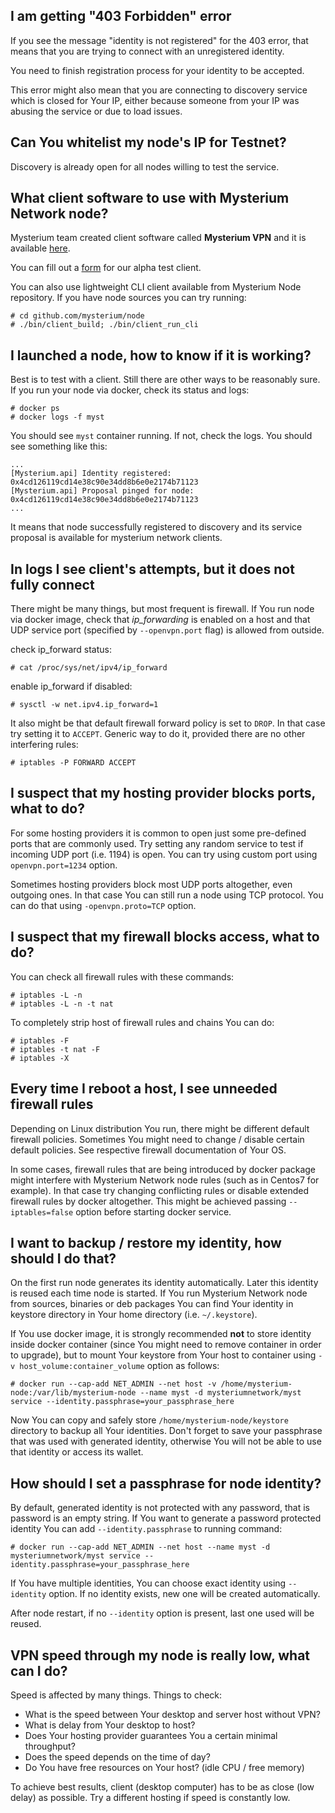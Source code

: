 ## I am getting "403 Forbidden" error

If you see the message "identity is not registered" for the 403 error, that means that you are trying to connect with an unregistered identity.

You need to finish registration process for your identity to be accepted.

This error might also mean that you are connecting to discovery service which is closed for Your IP, either because someone from your IP was abusing the service or due to load issues.

## Can You whitelist my node's IP for Testnet?

Discovery is already open for all nodes willing to test the service.

## What client software to use with Mysterium Network node?

Mysterium team created client software called **Mysterium VPN** and it is available [here](https://github.com/mysteriumnetwork/mysterium-vpn/releases).

You can fill out a [form](https://docs.google.com/forms/d/e/1FAIpQLSfrqlGA2CwEzl24jjHsWC1b6IFcp-H5P6sx5d3j226PYNCgDQ/viewform) for our alpha test client.

You can also use lightweight CLI client available from Mysterium Node repository. If you have node sources you can try running:
```shell
# cd github.com/mysterium/node
# ./bin/client_build; ./bin/client_run_cli
```

## I launched a node, how to know if it is working?

Best is to test with a client. Still there are other ways to be reasonably sure.
If you run your node via docker, check its status and logs:
```shell
# docker ps
# docker logs -f myst
```
You should see `myst` container running. If not, check the logs. You should see something like this:
```
...
[Mysterium.api] Identity registered: 0x4cd126119cd14e38c90e34dd8b6e0e2174b71123
[Mysterium.api] Proposal pinged for node: 0x4cd126119cd14e38c90e34dd8b6e0e2174b71123
...
```
It means that node successfully registered to discovery and its service proposal is available for mysterium network clients.

## In logs I see client's attempts, but it does not fully connect

There might be many things, but most frequent is firewall. If You run node via docker image, check that _ip_forwarding_ is enabled on a host and that UDP service port (specified by `--openvpn.port` flag) is allowed from outside.

check ip_forward status:
```shell
# cat /proc/sys/net/ipv4/ip_forward
```
enable ip_forward if disabled:
```shell
# sysctl -w net.ipv4.ip_forward=1
```
It also might be that default firewall forward policy is set to `DROP`. In that case try setting it to `ACCEPT`.
Generic way to do it, provided there are no other interfering rules:

```shell
# iptables -P FORWARD ACCEPT
```

## I suspect that my hosting provider blocks ports, what to do?

For some hosting providers it is common to open just some pre-defined ports that are commonly used. Try setting any random service to test if incoming UDP port (i.e. 1194) is open. You can try using custom port using `openvpn.port=1234` option.

Sometimes hosting providers block most UDP ports altogether, even outgoing ones. In that case You can still run a node using TCP protocol. You can do that using `-openvpn.proto=TCP` option.

## I suspect that my firewall blocks access, what to do?

You can check all firewall rules with these commands:
```shell
# iptables -L -n
# iptables -L -n -t nat
```

To completely strip host of firewall rules and chains You can do:
```shell
# iptables -F
# iptables -t nat -F
# iptables -X
```

## Every time I reboot a host, I see unneeded firewall rules

Depending on Linux distribution You run, there might be different default firewall policies.
Sometimes You might need to change / disable certain default policies. See respective firewall documentation of Your OS.

In some cases, firewall rules that are being introduced by docker package might interfere with Mysterium Network node rules (such as in Centos7 for example).  In that case try changing conflicting rules or disable extended firewall rules by docker altogether. This might be achieved passing `--iptables=false` option before starting docker service.

## I want to backup / restore my identity, how should I do that?

On the first run node generates its identity automatically. Later this identity is reused each time node is started. If You run Mysterium Network node from sources, binaries or deb packages You can find Your identity in keystore directory in Your home directory (i.e. `~/.keystore`).

If You use docker image, it is strongly recommended **not** to store identity inside docker container (since You might need to remove container in order to upgrade), but to mount Your keystore from Your host to container using `-v host_volume:container_volume` option  as follows:
```shell
# docker run --cap-add NET_ADMIN --net host -v /home/mysterium-node:/var/lib/mysterium-node --name myst -d mysteriumnetwork/myst service --identity.passphrase=your_passphrase_here
```
Now You can copy and safely store `/home/mysterium-node/keystore` directory to backup all Your identities. Don't forget to save your passphrase that was used with generated identity, otherwise You will not be able to use that identity or access its wallet.

## How should I set a passphrase for node identity?

By default, generated identity is not protected with any password, that is password is an empty string. If You want to generate a password protected identity You can add `--identity.passphrase` to running command:
```shell
# docker run --cap-add NET_ADMIN --net host --name myst -d mysteriumnetwork/myst service --identity.passphrase=your_passphrase_here
```
If You have multiple identities, You can choose exact identity using `--identity` option. If no identity exists, new one will be created automatically.

After node restart, if no `--identity` option is present, last one used will be reused.

## VPN speed through my node is really low, what can I do?

Speed is affected by many things. Things to check:
* What is the speed between Your desktop and server host without VPN?
* What is delay from Your desktop to host?
* Does Your hosting provider guarantees You a certain minimal throughput?
* Does the speed depends on the time of day?
* Do You have free resources on Your host? (idle CPU / free memory)

To achieve best results, client (desktop computer) has to be as close (low delay) as possible.
Try a different hosting if speed is constantly low.
